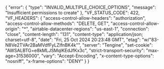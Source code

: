 {
  "error": {
    "type": "INVALID_MULTIPLE_CHOICE_OPTIONS",
    "message": "Insufficient permissions to create"
  },
  "VF_STATUS_CODE": 422,
  "VF_HEADERS": {
    "access-control-allow-headers": "authorization",
    "access-control-allow-methods": "DELETE, GET",
    "access-control-allow-origin": "*",
    "airtable-datacenter-regions": "us-east-1",
    "connection": "close",
    "content-length": "131",
    "content-type": "application/json; charset=utf-8",
    "date": "Fri, 25 Oct 2024 20:23:48 GMT",
    "etag": "w/\"83-N8Ve2TVAr2BaMVdfFyLZIfnBK4k\"",
    "server": "Tengine",
    "set-cookie": "AWSALBTG=e8kMLJSMqlKEdJfKx3c",
    "strict-transport-security": "max-age=31536000",
    "vary": "Accept-Encoding",
    "x-content-type-options": "nosniff",
    "x-frame-options": "DENY"
  }
}